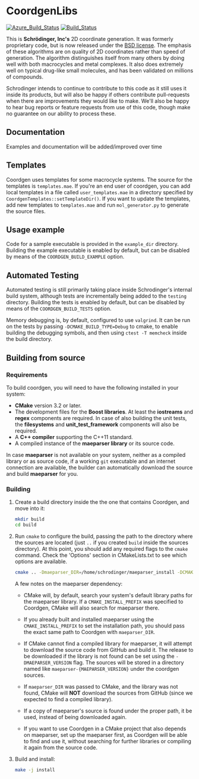 # CoordgenLibs

[![Azure_Build_Status](https://dev.azure.com/patlorton/coordgenlibs/_apis/build/status/schrodinger.coordgenlibs?branchName=master)](https://dev.azure.com/patlorton/coordgenlibs/_build/latest?definitionId=2&branchName=master)
[![Build_Status](https://ci.appveyor.com/api/projects/status/github/schrodinger/coordgenlibs?branch=master&svg=true)](https://ci.appveyor.com/project/torcolvin/coordgenlibs-3h7cs)

This is **Schrödinger, Inc's** 2D coordinate generation.  It was formerly proprietary code, but is now released under the [BSD license](https://github.com/schrodinger/coordgenlibs/blob/master/LICENSE).  The emphasis of these algorithms are on quality of 2D coordinates rather than speed of generation.  The algorithm distinguishes itself from many others by doing well with both macrocycles and metal complexes.  It also does extremely well on typical drug-like small molecules, and has been validated on millions of compounds.

Schrodinger intends to continue to contribute to this code as it still uses it inside its products, but will also be happy if others contribute pull-requests when there are improvements they would like to make.  We'll also be happy to hear bug reports or feature requests from use of this code, though make no guarantee on our ability to process these.

## Documentation

Examples and documentation will be added/improved over time

## Templates

Coordgen uses templates for some macrocycle systems. The source for the templates is `templates.mae`. If
you're an end user of coordgen, you can add local templates in a file called
`user_templates.mae` in a directory specified by `CoordgenTemplates::setTemplateDir()`. If you want to
update the templates, add new templates to `templates.mae` and run `mol_generator.py` to generate the
source files.

## Usage example

Code for a sample executable is provided in the `example_dir` directory. Building the example executable is enabled by default, but can be disabled by means of the `COORDGEN_BUILD_EXAMPLE` option.

## Automated Testing

Automated testing is still primarily taking place inside Schrodinger's internal build system, although tests are incrementally being added to the `testing` directory. Building the tests is enabled by default, but can be disabled by means of the `COORDGEN_BUILD_TESTS` option.

Memory debugging is, by default, configured to use `valgrind`. It can be run on the tests by passing `-DCMAKE_BUILD_TYPE=Debug` to cmake, to enable building the debugging symbols, and then using `ctest -T memcheck` inside the build directory.

## Building from source

### Requirements

To build coordgen, you will need to have the following installed in your system:

- **CMake** version 3.2 or later.
- The development files for the **Boost libraries**. At least the **iostreams** and **regex** components are required. In case of also building the unit tests, the **filesystems** and **unit_test_framework** components will also be required.
- A **C++ compiler** supporting the C++11 standard.
- A compiled instance of the **maeparser library** or its source code.

In case **maeparser** is not available on your system, neither as a compiled library or as source code, if a working `git` executable and an internet connection are available, the builder can automatically download the source and build **maeparser** for you.

### Building

1. Create a build directory inside the the one that contains Coordgen, and move into it:

    ```bash
    mkdir build
    cd build
    ```

1. Run `cmake` to configure the build, passing the path to the directory where the sources are located (just `..` if you created `build` inside the sources directory). At this point, you should add any required flags to the `cmake` command. Check the 'Options' section in CMakeLists.txt to see which options are available.

    ```bash
    cmake .. -Dmaeparser_DIR=/home/schrodinger/maeparser_install -DCMAKE_INSTALL_PREFIX=/home/schrodinger/coordgen_install`
    ```

    A few notes on the maeparser dependency:

    - CMake will, by default, search your system's default library paths for the maeparser library. If a `CMAKE_INSTALL_PREFIX` was specified to Coordgen, CMake will also search for maeparser there.

    - If you already built and installed maeparser using the `CMAKE_INSTALL_PREFIX` to set the installation path, you should pass the exact same path to Coordgen with `maeparser_DIR`.

    - If CMake cannot find a compiled library for maeparser, it will attempt to download the source code from GitHub and build it. The release to be downloaded if the library is not found can be set using the `-DMAEPARSER_VERSION` flag. The sources will be stored in a directory named like `maeparser-{MAEPARSER_VERSION}` under the coordgen sources.

    - If `maeparser_DIR` was passed to CMake, and the library was not found, CMake will **NOT** download the sources from GitHub (since we expected to find a compiled library).

    - If a copy of maeparser's source is found under the proper path, it be used, instead of being downloaded again.

    - If you want to use Coordgen in a CMake project that also depends on maeparser, set up the maeparser first, as Coordgen will be able to find and use it, without searching for further libraries or compiling it again from the source code.

1. Build and install:

    ```bash
    make -j install
    ```
